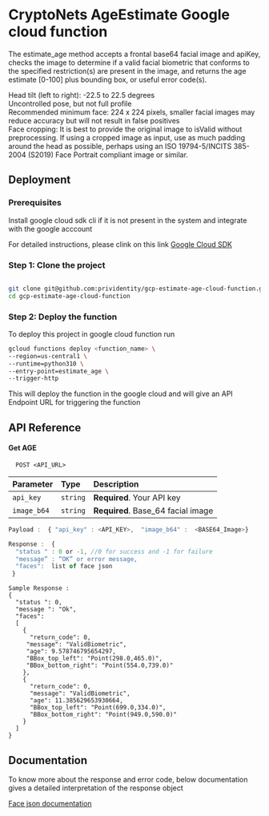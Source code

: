 
# CryptoNets AgeEstimate Google cloud function

The estimate_age method accepts a frontal base64 facial image and apiKey, checks the image to determine if a valid facial biometric that conforms to the specified restriction(s) are present in the image, and returns the age estimate [0-100] plus bounding box, or useful error code(s).


Head tilt (left to right): -22.5 to 22.5 degrees \
Uncontrolled pose, but not full profile\
Recommended minimum face: 224 x 224 pixels, smaller facial images may reduce accuracy but will not result in false positives \
Face cropping: It is best to provide the original image to isValid without preprocessing. If using a cropped image as input, use as much padding around the head as possible, perhaps using an ISO 19794-5/INCITS 385-2004 (S2019) Face Portrait compliant image or similar.


## Deployment

### Prerequisites

Install google cloud sdk cli if it is not present in the system and integrate with the google acccount

For detailed instructions, please clink on this link [Google Cloud SDK](https://cloud.google.com/sdk/docs/install)

### Step 1: Clone the project

```bash

git clone git@github.com:prividentity/gcp-estimate-age-cloud-function.git
cd gcp-estimate-age-cloud-function

```

### Step 2: Deploy the function

To deploy this project in google cloud function run

```bash
gcloud functions deploy <function_name> \
--region=us-central1 \
--runtime=python310 \
--entry-point=estimate_age \
--trigger-http
```

This will deploy the function in the google cloud and will give an API Endpoint URL for triggering the function

## API Reference

#### Get AGE

```http
  POST <API_URL>
```

| Parameter | Type     | Description                |
| :-------- | :------- | :------------------------- |
| `api_key` | `string` | **Required**. Your API key |
| `image_b64`| `string` | **Required**. Base_64 facial image |





```javascript
Payload :  { "api_key" : <API_KEY>,  "image_b64" :  <BASE64_Image>}

Response :  {
  "status " : 0 or -1, //0 for success and -1 for failure  
  "message” : “OK” or error message,
  "faces":  list of face json
 }

```
```
Sample Response : 
{  
  "status ": 0, 
  "message ": "Ok",
  "faces": 
  [
    {
      "return_code": 0,
     "message": "ValidBiometric",
     "age": 9.578746795654297,
     "BBox_top_left": "Point(298.0,465.0)",
     "BBox_bottom_right": "Point(554.0,739.0)"
    },
    {
      "return_code": 0,
      "message": "ValidBiometric",
      "age": 11.385629653930664,
      "BBox_top_left": "Point(699.0,334.0)",
      "BBox_bottom_right": "Point(949.0,590.0)"
    }
  ]
}

```



## Documentation

To know more about the response and error code, below documentation gives a detailed interpretation of the response object

[Face json documentation](https://docs.private.id/cryptonets-python-sdk/ResultObjects/FaceObjectResult.html#cryptonets_python_sdk.helper.result_objects.faceObjectResult.FaceObjectResult)

